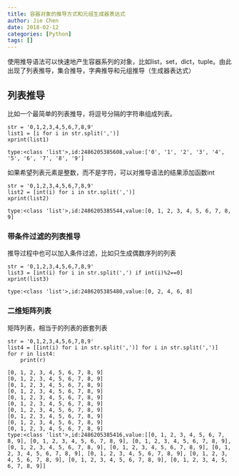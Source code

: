 ```yaml
---
title: 容器对象的推导方式和元组生成器表达式
author: Jie Chen
date: 2018-02-12
categories: [Python]
tags: []
---
```


使用推导语法可以快速地产生容器系列的对象，比如list，set，dict，tuple。由此出现了列表推导，集合推导，字典推导和元组推导（生成器表达式）

## 列表推导

比如一个最简单的列表推导，将逗号分隔的字符串组成列表。

~~~
str = '0,1,2,3,4,5,6,7,8,9'
list1 = [i for i in str.split(',')]
xprint(list1)
~~~
~~~
type:<class 'list'>,id:2486205385608,value:['0', '1', '2', '3', '4', '5', '6', '7', '8', '9']
~~~

如果希望列表元素是整数，而不是字符，可以对推导语法的结果添加函数int

~~~
str = '0,1,2,3,4,5,6,7,8,9'
list2 = [int(i) for i in str.split(',')]
xprint(list2)
~~~
~~~
type:<class 'list'>,id:2486205385544,value:[0, 1, 2, 3, 4, 5, 6, 7, 8, 9]
~~~

### 带条件过滤的列表推导

推导过程中也可以加入条件过滤，比如只生成偶数序列的列表

~~~
str = '0,1,2,3,4,5,6,7,8,9'
list3 = [int(i) for i in str.split(',') if int(i)%2==0]
xprint(list3)
~~~
~~~
type:<class 'list'>,id:2486205385480,value:[0, 2, 4, 6, 8]
~~~

### 二维矩阵列表

矩阵列表，相当于的列表的嵌套列表

~~~
str = '0,1,2,3,4,5,6,7,8,9'
list4 = [[int(i) for i in str.split(',')] for i in str.split(',')]
for r in list4:
    print(r)
~~~
~~~
[0, 1, 2, 3, 4, 5, 6, 7, 8, 9]
[0, 1, 2, 3, 4, 5, 6, 7, 8, 9]
[0, 1, 2, 3, 4, 5, 6, 7, 8, 9]
[0, 1, 2, 3, 4, 5, 6, 7, 8, 9]
[0, 1, 2, 3, 4, 5, 6, 7, 8, 9]
[0, 1, 2, 3, 4, 5, 6, 7, 8, 9]
[0, 1, 2, 3, 4, 5, 6, 7, 8, 9]
[0, 1, 2, 3, 4, 5, 6, 7, 8, 9]
[0, 1, 2, 3, 4, 5, 6, 7, 8, 9]
[0, 1, 2, 3, 4, 5, 6, 7, 8, 9]
type:<class 'list'>,id:2486205385416,value:[[0, 1, 2, 3, 4, 5, 6, 7, 8, 9], [0, 1, 2, 3, 4, 5, 6, 7, 8, 9], [0, 1, 2, 3, 4, 5, 6, 7, 8, 9], [0, 1, 2, 3, 4, 5, 6, 7, 8, 9], [0, 1, 2, 3, 4, 5, 6, 7, 8, 9], [0, 1, 2, 3, 4, 5, 6, 7, 8, 9], [0, 1, 2, 3, 4, 5, 6, 7, 8, 9], [0, 1, 2, 3, 4, 5, 6, 7, 8, 9], [0, 1, 2, 3, 4, 5, 6, 7, 8, 9], [0, 1, 2, 3, 4, 5, 6, 7, 8, 9]]
~~~
